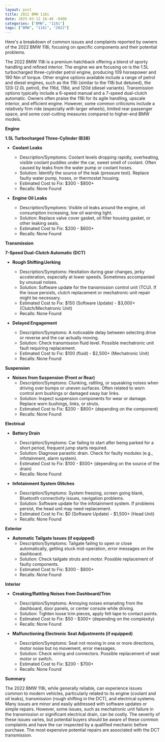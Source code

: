 ```yaml
---
layout: post
title: 2022 BMW 118i
date: 2025-03-12 16:48 -0400
categories: ["BMW", "118i"]
tags: ["BMW", "118i", "2022"]
---
```

Here's a breakdown of common issues and complaints reported by owners of the 2022 BMW 118i, focusing on specific components and their potential problems.

The 2022 BMW 118i is a premium hatchback offering a blend of sporty handling and refined interior. The engine we are focusing on is the 1.5L turbocharged three-cylinder petrol engine, producing 109 horsepower and 190 Nm of torque. Other engine options available include a range of petrol and diesel engines, such as the 116i (similar to the 118i but detuned), the 120i (2.0L petrol), the 116d, 118d, and 120d (diesel variants). Transmission options typically include a 6-speed manual and a 7-speed dual-clutch automatic. Owners often praise the 118i for its agile handling, upscale interior, and efficient engine. However, some common criticisms include a relatively firm ride (especially with larger wheels), limited rear passenger space, and some cost-cutting measures compared to higher-end BMW models.

**Engine**

**1.5L Turbocharged Three-Cylinder (B38)**

*   **Coolant Leaks**
    *   Description/Symptoms: Coolant levels dropping rapidly, overheating, visible coolant puddles under the car, sweet smell of coolant. Often caused by leaks from the water pump or coolant hoses.
    *   Solution: Identify the source of the leak (pressure test). Replace faulty water pump, hoses, or thermostat housing.
    *   Estimated Cost to Fix: $300 - $800+
    *   Recalls: None Found

* **Engine Oil Leaks**
    * Description/Symptoms: Visible oil leaks around the engine, oil consumption increasing, low oil warning light.
    * Solution: Replace valve cover gasket, oil filter housing gasket, or other leaking seals.
    * Estimated Cost to Fix: $200 - $600+
    * Recalls: None Found

**Transmission**

**7-Speed Dual-Clutch Automatic (DCT)**

*   **Rough Shifting/Jerking**
    *   Description/Symptoms: Hesitation during gear changes, jerky acceleration, especially at lower speeds. Sometimes accompanied by unusual noises.
    *   Solution: Software update for the transmission control unit (TCU). If the issue persists, clutch replacement or mechatronic unit repair might be necessary.
    *   Estimated Cost to Fix: $150 (Software Update) - $3,000+ (Clutch/Mechatronic Unit)
    *   Recalls: None Found

*   **Delayed Engagement**
    *   Description/Symptoms: A noticeable delay between selecting drive or reverse and the car actually moving.
    *   Solution: Check transmission fluid level. Possible mechatronic unit fault requiring replacement.
    *   Estimated Cost to Fix: $100 (fluid) - $2,500+ (Mechatronic Unit)
    *   Recalls: None Found

**Suspension**

*   **Noises from Suspension (Front or Rear)**
    *   Description/Symptoms: Clunking, rattling, or squeaking noises when driving over bumps or uneven surfaces.  Often related to worn control arm bushings or damaged sway bar links.
    *   Solution: Inspect suspension components for wear or damage. Replace worn bushings, links, or struts.
    *   Estimated Cost to Fix: $200 - $800+ (depending on the component)
    *   Recalls: None Found

**Electrical**

*   **Battery Drain**
    *   Description/Symptoms: Car failing to start after being parked for a short period, frequent jump starts required.
    *   Solution: Diagnose parasitic drain. Check for faulty modules (e.g., infotainment, alarm system).
    *   Estimated Cost to Fix: $100 - $500+ (depending on the source of the drain)
    *   Recalls: None Found

*   **Infotainment System Glitches**
    *   Description/Symptoms: System freezing, screen going blank, Bluetooth connectivity issues, navigation problems.
    *   Solution: Software update for the infotainment system.  If problems persist, the head unit may need replacement.
    *   Estimated Cost to Fix: $0 (Software Update) - $1,500+ (Head Unit)
    *   Recalls: None Found

**Exterior**

*   **Automatic Tailgate Issues (if equipped)**
    *   Description/Symptoms: Tailgate failing to open or close automatically, getting stuck mid-operation, error messages on the dashboard.
    *   Solution: Check tailgate struts and motor.  Possible replacement of faulty components.
    *   Estimated Cost to Fix: $300 - $800+
    *   Recalls: None Found

**Interior**

*   **Creaking/Rattling Noises from Dashboard/Trim**
    *   Description/Symptoms: Annoying noises emanating from the dashboard, door panels, or center console while driving.
    *   Solution: Tighten loose trim pieces, apply felt tape to contact points.
    *   Estimated Cost to Fix: $50 - $300+ (depending on the complexity)
    *   Recalls: None Found

*   **Malfunctioning Electronic Seat Adjustments (if equipped)**
    * Description/Symptoms: Seat not moving in one or more directions, motor noise but no movement, error messages.
    * Solution: Check wiring and connectors. Possible replacement of seat motor or switch.
    * Estimated Cost to Fix: $200 - $700+
    * Recalls: None Found

**Summary**

The 2022 BMW 118i, while generally reliable, can experience issues common to modern vehicles, particularly related to its engine (coolant and oil leaks), transmission (rough shifting in the DCT), and electrical systems. Many issues are minor and easily addressed with software updates or simple repairs. However, some issues, such as mechatronic unit failure in the transmission or significant electrical drain, can be costly. The severity of these issues varies, but potential buyers should be aware of these common complaints and have the car inspected by a qualified mechanic before purchase. The most expensive potential repairs are associated with the DCT transmission.

